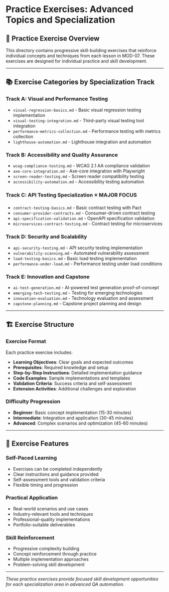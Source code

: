 # Practice Exercises: Advanced Topics and Specialization

## 🎯 Practice Exercise Overview

This directory contains progressive skill-building exercises that reinforce individual concepts and techniques from each lesson in MOD-07. These exercises are designed for individual practice and skill development.

---

## 📚 Exercise Categories by Specialization Track

### **Track A: Visual and Performance Testing**
- `visual-regression-basics.md` - Basic visual regression testing implementation
- `visual-testing-integration.md` - Third-party visual testing tool integration
- `performance-metrics-collection.md` - Performance testing with metrics collection
- `lighthouse-automation.md` - Lighthouse integration and automation

### **Track B: Accessibility and Quality Assurance**
- `wcag-compliance-testing.md` - WCAG 2.1 AA compliance validation
- `axe-core-integration.md` - Axe-core integration with Playwright
- `screen-reader-testing.md` - Screen reader compatibility testing
- `accessibility-automation.md` - Accessibility testing automation

### **Track C: API Testing Specialization** ⭐ **MAJOR FOCUS**
- `contract-testing-basics.md` - Basic contract testing with Pact
- `consumer-provider-contracts.md` - Consumer-driven contract testing
- `api-specification-validation.md` - OpenAPI specification validation
- `microservices-contract-testing.md` - Contract testing for microservices

### **Track D: Security and Scalability**
- `api-security-testing.md` - API security testing implementation
- `vulnerability-scanning.md` - Automated vulnerability assessment
- `load-testing-basics.md` - Basic load testing implementation
- `performance-under-load.md` - Performance testing under load conditions

### **Track E: Innovation and Capstone**
- `ai-test-generation.md` - AI-powered test generation proof-of-concept
- `emerging-tech-testing.md` - Testing for emerging technologies
- `innovation-evaluation.md` - Technology evaluation and assessment
- `capstone-planning.md` - Capstone project planning and design

---

## 🏗️ Exercise Structure

### **Exercise Format**
Each practice exercise includes:
- **Learning Objectives**: Clear goals and expected outcomes
- **Prerequisites**: Required knowledge and setup
- **Step-by-Step Instructions**: Detailed implementation guidance
- **Code Examples**: Sample implementations and templates
- **Validation Criteria**: Success criteria and self-assessment
- **Extension Activities**: Additional challenges and exploration

### **Difficulty Progression**
- **Beginner**: Basic concept implementation (15-30 minutes)
- **Intermediate**: Integration and application (30-45 minutes)
- **Advanced**: Complex scenarios and optimization (45-60 minutes)

---

## 🎯 Exercise Features

### **Self-Paced Learning**
- Exercises can be completed independently
- Clear instructions and guidance provided
- Self-assessment tools and validation criteria
- Flexible timing and progression

### **Practical Application**
- Real-world scenarios and use cases
- Industry-relevant tools and techniques
- Professional-quality implementations
- Portfolio-suitable deliverables

### **Skill Reinforcement**
- Progressive complexity building
- Concept reinforcement through practice
- Multiple implementation approaches
- Problem-solving skill development

---

*These practice exercises provide focused skill development opportunities for each specialization area in advanced QA automation.*